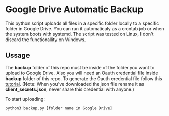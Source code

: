 # Google Drive Automatic Backup

This python script uploads all files in a specific folder locally to a specific folder in Google Drive. You can run it automaticaly as a crontab job or when the system boots with systemd. The script was tested on Linux, I don't discard the functionallity on Windows.

## Ussage

The **backup** folder of this repo must be inside of the folder you want to upload to Google Drive. Also you will need an Oauth credential file inside **backup** folder of this repo. To generate the Oauth credential file follow this [tutorial](https://help.talend.com/r/E3i03eb7IpvsigwC58fxQg/Lp096EBnOyWNk33h~CKm~Q). (Note: When you've downloaded the json file rename it as **client_secrets.json**, never share this credential with anyone.)

To start uploading:

```console
python3 backup.py [folder name in Google Drive]
```
